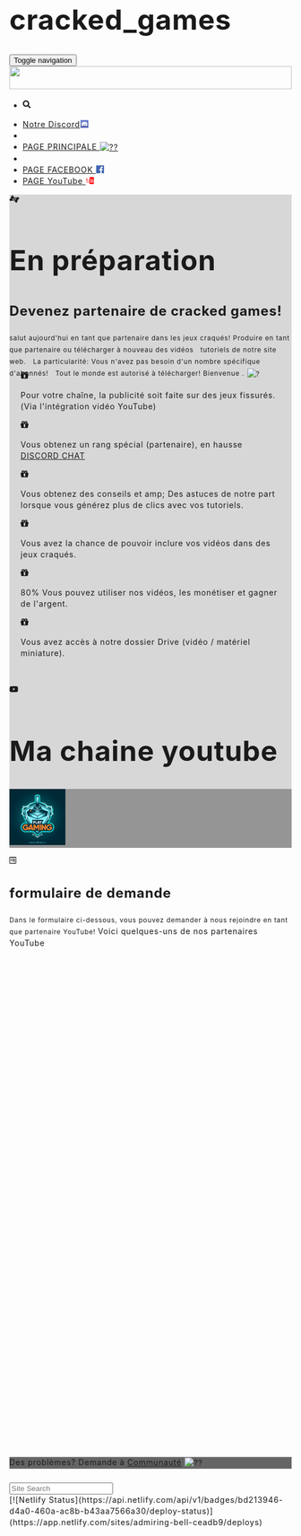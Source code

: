 # cracked_games
<html>

<body>
<style type="text/css">svg:not(:root).svg-inline--fa {
  overflow: visible; }

.svg-inline--fa {
  display: inline-block;
  font-size: inherit;
  height: 1em;
  overflow: visible;
  vertical-align: -.125em; }
  .svg-inline--fa.fa-lg {
    vertical-align: -.225em; }
  .svg-inline--fa.fa-w-1 {
    width: 0.0625em; }
  .svg-inline--fa.fa-w-2 {
    width: 0.125em; }
  .svg-inline--fa.fa-w-3 {
    width: 0.1875em; }
  .svg-inline--fa.fa-w-4 {
    width: 0.25em; }
  .svg-inline--fa.fa-w-5 {
    width: 0.3125em; }
  .svg-inline--fa.fa-w-6 {
    width: 0.375em; }
  .svg-inline--fa.fa-w-7 {
    width: 0.4375em; }
  .svg-inline--fa.fa-w-8 {
    width: 0.5em; }
  .svg-inline--fa.fa-w-9 {
    width: 0.5625em; }
  .svg-inline--fa.fa-w-10 {
    width: 0.625em; }
  .svg-inline--fa.fa-w-11 {
    width: 0.6875em; }
  .svg-inline--fa.fa-w-12 {
    width: 0.75em; }
  .svg-inline--fa.fa-w-13 {
    width: 0.8125em; }
  .svg-inline--fa.fa-w-14 {
    width: 0.875em; }
  .svg-inline--fa.fa-w-15 {
    width: 0.9375em; }
  .svg-inline--fa.fa-w-16 {
    width: 1em; }
  .svg-inline--fa.fa-w-17 {
    width: 1.0625em; }
  .svg-inline--fa.fa-w-18 {
    width: 1.125em; }
  .svg-inline--fa.fa-w-19 {
    width: 1.1875em; }
  .svg-inline--fa.fa-w-20 {
    width: 1.25em; }
  .svg-inline--fa.fa-pull-left {
    margin-right: .3em;
    width: auto; }
  .svg-inline--fa.fa-pull-right {
    margin-left: .3em;
    width: auto; }
  .svg-inline--fa.fa-border {
    height: 1.5em; }
  .svg-inline--fa.fa-li {
    width: 2em; }
  .svg-inline--fa.fa-fw {
    width: 1.25em; }

.fa-layers svg.svg-inline--fa {
  bottom: 0;
  left: 0;
  margin: auto;
  position: absolute;
  right: 0;
  top: 0; }

.fa-layers {
  display: inline-block;
  height: 1em;
  position: relative;
  text-align: center;
  vertical-align: -.125em;
  width: 1em; }
  .fa-layers svg.svg-inline--fa {
    -webkit-transform-origin: center center;
            transform-origin: center center; }

.fa-layers-text, .fa-layers-counter {
  display: inline-block;
  position: absolute;
  text-align: center; }

.fa-layers-text {
  left: 50%;
  top: 50%;
  -webkit-transform: translate(-50%, -50%);
          transform: translate(-50%, -50%);
  -webkit-transform-origin: center center;
          transform-origin: center center; }

.fa-layers-counter {
  background-color: #ff253a;
  border-radius: 1em;
  color: #fff;
  height: 1.5em;
  line-height: 1;
  max-width: 5em;
  min-width: 1.5em;
  overflow: hidden;
  padding: .25em;
  right: 0;
  text-overflow: ellipsis;
  top: 0;
  -webkit-transform: scale(0.25);
          transform: scale(0.25);
  -webkit-transform-origin: top right;
          transform-origin: top right; }

.fa-layers-bottom-right {
  bottom: 0;
  right: 0;
  top: auto;
  -webkit-transform: scale(0.25);
          transform: scale(0.25);
  -webkit-transform-origin: bottom right;
          transform-origin: bottom right; }

.fa-layers-bottom-left {
  bottom: 0;
  left: 0;
  right: auto;
  top: auto;
  -webkit-transform: scale(0.25);
          transform: scale(0.25);
  -webkit-transform-origin: bottom left;
          transform-origin: bottom left; }

.fa-layers-top-right {
  right: 0;
  top: 0;
  -webkit-transform: scale(0.25);
          transform: scale(0.25);
  -webkit-transform-origin: top right;
          transform-origin: top right; }

.fa-layers-top-left {
  left: 0;
  right: auto;
  top: 0;
  -webkit-transform: scale(0.25);
          transform: scale(0.25);
  -webkit-transform-origin: top left;
          transform-origin: top left; }

.fa-lg {
  font-size: 1.33333em;
  line-height: 0.75em;
  vertical-align: -.0667em; }

.fa-xs {
  font-size: .75em; }

.fa-sm {
  font-size: .875em; }

.fa-1x {
  font-size: 1em; }

.fa-2x {
  font-size: 2em; }

.fa-3x {
  font-size: 3em; }

.fa-4x {
  font-size: 4em; }

.fa-5x {
  font-size: 5em; }

.fa-6x {
  font-size: 6em; }

.fa-7x {
  font-size: 7em; }

.fa-8x {
  font-size: 8em; }

.fa-9x {
  font-size: 9em; }

.fa-10x {
  font-size: 10em; }

.fa-fw {
  text-align: center;
  width: 1.25em; }

.fa-ul {
  list-style-type: none;
  margin-left: 2.5em;
  padding-left: 0; }
  .fa-ul > li {
    position: relative; }

.fa-li {
  left: -2em;
  position: absolute;
  text-align: center;
  width: 2em;
  line-height: inherit; }

.fa-border {
  border: solid 0.08em #eee;
  border-radius: .1em;
  padding: .2em .25em .15em; }

.fa-pull-left {
  float: left; }

.fa-pull-right {
  float: right; }

.fa.fa-pull-left,
.fas.fa-pull-left,
.far.fa-pull-left,
.fal.fa-pull-left,
.fab.fa-pull-left {
  margin-right: .3em; }

.fa.fa-pull-right,
.fas.fa-pull-right,
.far.fa-pull-right,
.fal.fa-pull-right,
.fab.fa-pull-right {
  margin-left: .3em; }

.fa-spin {
  -webkit-animation: fa-spin 2s infinite linear;
          animation: fa-spin 2s infinite linear; }

.fa-pulse {
  -webkit-animation: fa-spin 1s infinite steps(8);
          animation: fa-spin 1s infinite steps(8); }

@-webkit-keyframes fa-spin {
  0% {
    -webkit-transform: rotate(0deg);
            transform: rotate(0deg); }
  100% {
    -webkit-transform: rotate(360deg);
            transform: rotate(360deg); } }

@keyframes fa-spin {
  0% {
    -webkit-transform: rotate(0deg);
            transform: rotate(0deg); }
  100% {
    -webkit-transform: rotate(360deg);
            transform: rotate(360deg); } }

.fa-rotate-90 {
  -ms-filter: "progid:DXImageTransform.Microsoft.BasicImage(rotation=1)";
  -webkit-transform: rotate(90deg);
          transform: rotate(90deg); }

.fa-rotate-180 {
  -ms-filter: "progid:DXImageTransform.Microsoft.BasicImage(rotation=2)";
  -webkit-transform: rotate(180deg);
          transform: rotate(180deg); }

.fa-rotate-270 {
  -ms-filter: "progid:DXImageTransform.Microsoft.BasicImage(rotation=3)";
  -webkit-transform: rotate(270deg);
          transform: rotate(270deg); }

.fa-flip-horizontal {
  -ms-filter: "progid:DXImageTransform.Microsoft.BasicImage(rotation=0, mirror=1)";
  -webkit-transform: scale(-1, 1);
          transform: scale(-1, 1); }

.fa-flip-vertical {
  -ms-filter: "progid:DXImageTransform.Microsoft.BasicImage(rotation=2, mirror=1)";
  -webkit-transform: scale(1, -1);
          transform: scale(1, -1); }

.fa-flip-horizontal.fa-flip-vertical {
  -ms-filter: "progid:DXImageTransform.Microsoft.BasicImage(rotation=2, mirror=1)";
  -webkit-transform: scale(-1, -1);
          transform: scale(-1, -1); }

:root .fa-rotate-90,
:root .fa-rotate-180,
:root .fa-rotate-270,
:root .fa-flip-horizontal,
:root .fa-flip-vertical {
  -webkit-filter: none;
          filter: none; }

.fa-stack {
  display: inline-block;
  height: 2em;
  position: relative;
  width: 2em; }

.fa-stack-1x,
.fa-stack-2x {
  bottom: 0;
  left: 0;
  margin: auto;
  position: absolute;
  right: 0;
  top: 0; }

.svg-inline--fa.fa-stack-1x {
  height: 1em;
  width: 1em; }

.svg-inline--fa.fa-stack-2x {
  height: 2em;
  width: 2em; }

.fa-inverse {
  color: #fff; }

.sr-only {
  border: 0;
  clip: rect(0, 0, 0, 0);
  height: 1px;
  margin: -1px;
  overflow: hidden;
  padding: 0;
  position: absolute;
  width: 1px; }

.sr-only-focusable:active, .sr-only-focusable:focus {
  clip: auto;
  height: auto;
  margin: 0;
  overflow: visible;
  position: static;
  width: auto; }
</style><link rel="profile" href="ok.png">
<link rel="pingback" href="ok.png">
<link rel="shortcut icon" href="ok.png">
<title>cracked games</title>

<meta name="description" content="Hier findest du unsere aktuellen YouTube-Partner und deren YouTube-Kanäle.">
<link rel="canonical" href="ok.png">
<meta property="og:locale" content="de_DE">
<meta property="og:type" content="article">
<meta property="og:title" content="YouTube-Partner | Aktuelle Partner von CRACKED-GAMES.CC">
<meta property="og:description" content="Hier findest du unsere aktuellen YouTube-Partner und deren YouTube-Kanäle.">
<meta property="og:url" content="ok.png">
<meta property="og:site_name" content="ok.png">
<meta property="article:publisher" content="https://www.facebook.com/hachkpubg/?epa=SEARCH_BOX">
<meta name="twitter:card" content="summary">
<meta name="twitter:description" content="Hier findest du unsere aktuellen YouTube-Partner und deren YouTube-Kanäle.">
<meta name="twitter:title" content="YouTube-Partner | Aktuelle Partner von CRACKED-GAMES.CC">
<meta name="twitter:site" content="@cracked_gaames">
<meta name="twitter:image" content="https://yt3.ggpht.com/a-/AN66SAzbcyicL5rx4cyGJkQX5OKcjD7rWZuAePSvEA=s288-mo-c-c0xffffffff-rj-k-no">
<meta name="twitter:creator" content="@cracked_gaames">
<script src="https://apis.google.com/_/scs/apps-static/_/js/k=oz.gapi.fr.ZN8aqmMZcek.O/m=gapi_iframes_style_bubble/exm=auth,ytsubscribe/rt=j/sv=1/d=1/ed=1/am=wQ/rs=AGLTcCOrTAwak0nFE7waYO0Xvyv9oYltWg/cb=gapi.loaded_2" async=""></script><script type="text/javascript" async="" src="https://www.google-analytics.com/analytics.js"></script><script src="https://apis.google.com/_/scs/apps-static/_/js/k=oz.gapi.fr.ZN8aqmMZcek.O/m=auth/exm=ytsubscribe/rt=j/sv=1/d=1/ed=1/am=wQ/rs=AGLTcCOrTAwak0nFE7waYO0Xvyv9oYltWg/cb=gapi.loaded_1" async=""></script><script src="https://apis.google.com/_/scs/apps-static/_/js/k=oz.gapi.fr.ZN8aqmMZcek.O/m=ytsubscribe/rt=j/sv=1/d=1/ed=1/am=wQ/rs=AGLTcCOrTAwak0nFE7waYO0Xvyv9oYltWg/cb=gapi.loaded_0" async=""></script><script type="application/ld+json">{"@context":"https://schema.org","@type":"Organization","url":"https://cracked-games.org/","sameAs":["https://www.facebook.com/crackedgamesofficial","https://www.youtube.com/c/crackedgamesYT","https://twitter.com/cracked_gaames"],"@id":"https://cracked-games.org/#organization","name":"cracked-games","logo":"https://cracked-games.org/wp-content/uploads/2016/05/cracked-games.orgnew7-1.png"}</script>

<link rel="amphtml" href="https://cracked-games.org/partner/amp/"><link rel="dns-prefetch" href="//s.w.org">
<link rel="alternate" type="application/rss+xml" title="ok.png » Feed" href="https://cracked-games.org/feed/">
<link rel="alternate" type="application/rss+xml" title="ok.png » Kommentar-Feed" href="ok.png">
<script type="text/javascript">
			window._wpemojiSettings = {"baseUrl":"https:\/\/s.w.org\/images\/core\/emoji\/11.2.0\/72x72\/","ext":".png","svgUrl":"https:\/\/s.w.org\/images\/core\/emoji\/11.2.0\/svg\/","svgExt":".svg","source":{"concatemoji":"https:\/\/cracked-games.org\/wp-includes\/js\/wp-emoji-release.min.js?ver=5.1"}};
			!function(a,b,c){function d(a,b){var c=String.fromCharCode;l.clearRect(0,0,k.width,k.height),l.fillText(c.apply(this,a),0,0);var d=k.toDataURL();l.clearRect(0,0,k.width,k.height),l.fillText(c.apply(this,b),0,0);var e=k.toDataURL();return d===e}function e(a){var b;if(!l||!l.fillText)return!1;switch(l.textBaseline="top",l.font="600 32px Arial",a){case"flag":return!(b=d([55356,56826,55356,56819],[55356,56826,8203,55356,56819]))&&(b=d([55356,57332,56128,56423,56128,56418,56128,56421,56128,56430,56128,56423,56128,56447],[55356,57332,8203,56128,56423,8203,56128,56418,8203,56128,56421,8203,56128,56430,8203,56128,56423,8203,56128,56447]),!b);case"emoji":return b=d([55358,56760,9792,65039],[55358,56760,8203,9792,65039]),!b}return!1}function f(a){var c=b.createElement("script");c.src=a,c.defer=c.type="text/javascript",b.getElementsByTagName("head")[0].appendChild(c)}var g,h,i,j,k=b.createElement("canvas"),l=k.getContext&&k.getContext("2d");for(j=Array("flag","emoji"),c.supports={everything:!0,everythingExceptFlag:!0},i=0;i<j.length;i++)c.supports[j[i]]=e(j[i]),c.supports.everything=c.supports.everything&&c.supports[j[i]],"flag"!==j[i]&&(c.supports.everythingExceptFlag=c.supports.everythingExceptFlag&&c.supports[j[i]]);c.supports.everythingExceptFlag=c.supports.everythingExceptFlag&&!c.supports.flag,c.DOMReady=!1,c.readyCallback=function(){c.DOMReady=!0},c.supports.everything||(h=function(){c.readyCallback()},b.addEventListener?(b.addEventListener("DOMContentLoaded",h,!1),a.addEventListener("load",h,!1)):(a.attachEvent("onload",h),b.attachEvent("onreadystatechange",function(){"complete"===b.readyState&&c.readyCallback()})),g=c.source||{},g.concatemoji?f(g.concatemoji):g.wpemoji&&g.twemoji&&(f(g.twemoji),f(g.wpemoji)))}(window,document,window._wpemojiSettings);
		</script><script src="https://cracked-games.org/wp-includes/js/wp-emoji-release.min.js?ver=5.1" type="text/javascript" defer=""></script>
<style type="text/css">
img.wp-smiley,
img.emoji {
	display: inline !important;
	border: none !important;
	box-shadow: none !important;
	height: 1em !important;
	width: 1em !important;
	margin: 0 .07em !important;
	vertical-align: -0.1em !important;
	background: none !important;
	padding: 0 !important;
}
</style>
<style>.file-input-wrapper { overflow: hidden; position: relative; margin-left: 0px !important; cursor: pointer; z-index: 1; }.file-input-wrapper input[type=file], .file-input-wrapper input[type=file]:focus, .file-input-wrapper input[type=file]:hover { position: absolute; top: 0; left: 0; cursor: pointer; opacity: 0; filter: alpha(opacity=0); z-index: 99; outline: 0; }.file-input-name { margin-left: 8px; }.file-input-wrapper:before {margin-left: 5px; margin-right: 5px;}.youplay-checkbox.wpcf7-youplay-checkbox input[type=checkbox]+label:after {left: 0;}.youplay-radio.wpcf7-youplay-radio input[type=radio]+label:after {left: 0;}.youplay-checkbox.wpcf7-youplay-checkbox input[type=checkbox]+label:before {left: 4px;}.youplay-radio.wpcf7-youplay-radio input[type=radio]+label:before {left: 7px;}.wpcf7-form {padding-left: 0.5em;}.wpcf7-list-item.first {margin-left: 0;}.wpcf7-submit {margin-left: 5px !important;}.youplay-input.has-error:after, .youplay-textarea.has-error:after {background: rgba(255, 42, 42, 0.25);}.wpcf7-response-output.alert {border: none; padding: 15px;}</style><link rel="stylesheet" id="wp-block-library-css" href="https://cracked-games.org/wp-includes/css/dist/block-library/style.min.css?ver=5.1" type="text/css" media="all">
<link rel="stylesheet" id="widgetopts-styles-css" href="ok.png" type="text/css" media="all">
<link rel="stylesheet" id="youplay-css" href="https://cracked-games.org/wp-content/themes/youplay/style.css?ver=3.6.3" type="text/css" media="all">
<link rel="stylesheet" id="bootstrap-css" href="https://cracked-games.org/wp-content/themes/youplay/assets/vendor/bootstrap/dist/css/bootstrap.min.css?ver=3.3.7" type="text/css" media="all">
<link rel="stylesheet" id="magnific-popup-css" href="https://cracked-games.org/wp-content/themes/youplay/assets/vendor/magnific-popup/dist/magnific-popup.css?ver=1.1.0" type="text/css" media="all">
<link rel="stylesheet" id="flickity-css" href="https://cracked-games.org/wp-content/themes/youplay/assets/vendor/flickity/dist/flickity.min.css?ver=2.1.1" type="text/css" media="all">
<link rel="stylesheet" id="youplay-custom-css" href="https://cracked-games.org/wp-content/uploads/nk-custom-styles/youplay-custom.min.css?ver=1534105716" type="text/css" media="all">

<style id="youplay-custom-inline-css" type="text/css">

/* Custom Typography */
body {
    font-size: 14px;
letter-spacing: 0.06em;
line-height: 20px;
text-transform: ;
}
h1, .h1 {
    font-size: 50px;
letter-spacing: ;
line-height: 55px;
text-transform: ;
}
h2, .h2 {
    font-size: 30px;
letter-spacing: ;
line-height: 33px;
text-transform: ;
}
h3, .h3 {
    font-size: 24px;
letter-spacing: ;
line-height: 26px;
text-transform: ;
}
h4, .h4 {
    font-size: 18px;
letter-spacing: ;
line-height: 20px;
text-transform: ;
}
h5, .h5 {
    font-size: 14px;
letter-spacing: ;
line-height: 15px;
text-transform: ;
}
h6, .h6 {
    font-size: 12px;
letter-spacing: ;
line-height: 13px;
text-transform: ;
}
.youplay-banner .info h1,
.youplay-banner .info h2,
.youplay-banner .info .h1,
.youplay-banner .info .h2 {
    font-size: 50px;
letter-spacing: ;
line-height: 55px;
text-transform: uppercase;
}


/* Navigation Logo Width */
.navbar-youplay .navbar-brand {
    width: 180px;
}
.navbar-youplay.navbar-small .navbar-brand {
    width: 150px;
}
.navbar-youplay .navbar-brand img {
    width: 100%;
}


/* Boxed Content */
.content-wrap {
            max-width: 1590px;
    }


/* Custom Background */
body {
    background-image: url("ok.jpg");background-size: cover;background-attachment: fixed;}
/* Content background image with opacity */
.content-wrap {
    background: rgba(0,0,0,0.15);}

/* User CSS */
.youplay-banner {
    background: rgba(0, 0, 0, .6) !important;
}

.youplay-content {
    margin-bottom: 0px !important;
}

footer .copyright {
    background: rgba(0, 0, 0, .6) !important;
}

.preloader:before, .preloader:after {
    border-top-color: #64ABFE !important;
    
}
.preloader-wrapp > img {
    width: 48px !important;
    margin-left: -24px !important;
}
.angled-img .img > img { opacity: 1 !important; }

.meta {
    opacity: 0;
}
</style>
<link rel="stylesheet" id="js_composer_front-css" href="https://cracked-games.org/wp-content/plugins/js_composer/assets/css/js_composer.min.css?ver=5.6" type="text/css" media="all">
<link rel="stylesheet" id="youplay-child-css" href="https://cracked-games.org/wp-content/themes/youplay-child/style.css?ver=5.1" type="text/css" media="all">
<script type="text/javascript" src="https://cracked-games.org/wp-includes/js/jquery/jquery.js?ver=1.12.4"></script>
<script type="text/javascript" src="https://cracked-games.org/wp-includes/js/jquery/jquery-migrate.min.js?ver=1.4.1"></script>
<script type="text/javascript" src="https://cracked-games.org/wp-content/themes/youplay-child/script.js?ver=5.1"></script>
<link rel="https://api.w.org/" href="https://cracked-games.org/wp-json/">
<link rel="EditURI" type="application/rsd+xml" title="RSD" href="https://cracked-games.org/xmlrpc.php?rsd">
<link rel="wlwmanifest" type="application/wlwmanifest+xml" href="https://cracked-games.org/wp-includes/wlwmanifest.xml">
<meta name="generator" content="WordPress 5.1">
<link rel="shortlink" href="https://cracked-games.org/?p=5603">
<link rel="alternate" type="application/json+oembed" href="https://cracked-games.org/wp-json/oembed/1.0/embed?url=https%3A%2F%2Fcracked-games.org%2Fpartner%2F">
<link rel="alternate" type="text/xml+oembed" href="https://cracked-games.org/wp-json/oembed/1.0/embed?url=https%3A%2F%2Fcracked-games.org%2Fpartner%2F&amp;format=xml">
<meta name="trustpilot-one-time-domain-verification-id" content="aLxccTkJvBICuIShKEt04Kir0yIsfjMUNTfltCQ5">

<style type="text/css">
.content-wrap > h1 {
	display: none
}
.youplay-post {
	margin-bottom: 0 !important
}
.description > .vc_row:nth-child(3) {
}
.youplay-features {
	margin-bottom: -1rem;
}</style>


<style type="text/css">
.content-wrap > h1 {
	display: none
}
.youplay-post {
	margin-bottom: 0 !important
}
.description > .vc_row:nth-child(3) {
}
.youplay-features {
	margin-bottom: -1rem;
}</style>



<script async="" src="https://www.googletagmanager.com/gtag/js?id=UA-64479604-4"></script>
<script>
  window.dataLayer = window.dataLayer || [];
  function gtag(){dataLayer.push(arguments);}
  gtag('js', new Date());

  gtag('config', 'UA-64479604-4');
</script>


<script type="text/javascript">
var mighty_url = 'https://cshort.org/'
var mighty_api_token = '4f3c1197f8eeb8f29db3b05a6d44cc8509b78202';
var mighty_type = 2;
var mighty_domains = ['mega.nz','openload.co','drive.google.com','megaup.net','crackwatch.com','letsupload.co','uploadhaven.com','pastebin.com','ul.to','keypaste.org']
</script>
<script src="https://cshort.org/js/full-page-script.js"></script>



<script type="application/ld+json">[{"@context":"http:\/\/schema.org\/","@type":"WPHeader","url":"https:\/\/cracked-games.org","headline":"Partner","description":"Free Download PC Games &amp; Software!"},{"@context":"http:\/\/schema.org\/","@type":"WPFooter","url":"https:\/\/cracked-games.org","headline":"Partner","description":"Free Download PC Games &amp; Software!","copyrightYear":"2017"}]</script>
<link href="ok.png" rel="icon" type="image/x-icon"><meta name="generator" content="Powered by WPBakery Page Builder - drag and drop page builder for WordPress.">
<!--[if lte IE 9]><link rel="stylesheet" type="text/css" href="https://cracked-games.org/wp-content/plugins/js_composer/assets/css/vc_lte_ie9.min.css" media="screen"><![endif]--> <meta name="onesignal" content="wordpress-plugin">
<link rel="manifest" href="https://cracked-games.org/wp-content/plugins/onesignal-free-web-push-notifications/sdk_files/manifest.json.php?gcm_sender_id=">


<link rel="icon" href="ok.png" sizes="32x32">
<link rel="icon" href="ok.png" sizes="192x192">
<link rel="apple-touch-icon-precomposed" href="ok.png">
<meta name="msapplication-TileImage" content="ok.png">
<style type="text/css" data-type="vc_shortcodes-custom-css">.vc_custom_1485788671358{margin-right: 10px !important;margin-left: 10px !important;border-right-width: 10px !important;border-left-width: 10px !important;padding-right: 10px !important;padding-left: 10px !important;}.vc_custom_1485788671358{margin-right: 10px !important;margin-left: 10px !important;border-right-width: 10px !important;border-left-width: 10px !important;padding-right: 10px !important;padding-left: 10px !important;}</style><noscript><style type="text/css"> .wpb_animate_when_almost_visible { opacity: 1; }</style></noscript><style type="text/css" id="jarallax-clip-0">#jarallax-container-0 {
           clip: rect(0 861.8125px 100px 0);
           clip: rect(0, 861.8125px, 100px, 0);
        }</style><link id="avast_os_ext_custom_font" href="ok.png" rel="stylesheet" type="text/css"><style>.gc-bubbleDefault{background-color:transparent !important;text-align:left;padding:0 !important;margin:0 !important;border:0 !important;table-layout:auto !important}.gc-reset{background-color:transparent !important;border:0 !important;padding:0 !important;margin:0 !important;text-align:left}.pls-bubbleTop{border-bottom:1px solid #ccc !important}.pls-topTail,.pls-vertShimLeft,.pls-contentLeft{background-image:url(//ssl.gstatic.com/s2/oz/images/stars/po/bubblev1/border_3.gif) !important}.pls-topTail{background-repeat:repeat-x !important;background-position:bottom !important}.pls-vertShim{background-color:#fff !important;text-align:right}.tbl-grey .pls-vertShim{background-color:#f5f5f5 !important}.pls-vertShimLeft{background-repeat:repeat-y !important;background-position:right !important;height:4px}.pls-vertShimRight{height:4px}.pls-confirm-container .pls-vertShim{background-color:#fff3c2 !important}.pls-contentWrap{background-color:#fff !important;position:relative !important;vertical-align:top}.pls-contentLeft{background-repeat:repeat-y;background-position:right;vertical-align:top}.pls-dropRight{background-image:url(//ssl.gstatic.com/s2/oz/images/stars/po/bubblev1/bubbleDropR_3.png) !important;background-repeat:repeat-y !important;vertical-align:top}.pls-vert,.pls-tailleft,.pls-dropTR .pls-dropBR,.pls-dropBL,.pls-vert img{vertical-align:top}.pls-dropBottom{background-image:url(//ssl.gstatic.com/s2/oz/images/stars/po/bubblev1/bubbleDropB_3.png) !important;background-repeat:repeat-x !important;width:100%;vertical-align:top}.pls-topLeft{background:inherit !important;text-align:right;vertical-align:bottom}.pls-topRight{background:inherit !important;text-align:left;vertical-align:bottom}.pls-bottomLeft{background:inherit !important;text-align:right}.pls-bottomRight{background:inherit !important;text-align:left;vertical-align:top}.pls-tailtop,.pls-tailright,.pls-tailbottom,.pls-tailleft{display:none;position:relative}.pls-tailbottom,.pls-tailtop,.pls-tailright,.pls-tailleft,.pls-dropTR,.pls-dropBR,.pls-dropBL{background-image:url(//ssl.gstatic.com/s2/oz/images/stars/po/bubblev1/bubbleSprite_3.png) !important;background-repeat:no-repeat}.tbl-grey .pls-tailbottom,.tbl-grey .pls-tailtop,.tbl-grey .pls-tailright,.tbl-grey .pls-tailleft,.tbl-grey .pls-dropTR,.tbl-grey .pls-dropBR,.tbl-grey .pls-dropBL{background-image:url(//ssl.gstatic.com/s2/oz/images/stars/po/bubblev1/bubbleSprite-grey.png) !important}.pls-tailbottom{background-position:-23px 0}.pls-confirm-container .pls-tailbottom{background-position:-23px -10px}.pls-tailtop{background-position:-19px -20px}.pls-tailright{background-position:0 0}.pls-tailleft{background-position:-10px 0}.pls-tailtop{vertical-align:top}.gc-bubbleDefault td{line-height:0;font-size:0}.pls-topLeft img,.pls-topRight img,.pls-tailbottom{vertical-align:bottom}.pls-bottomLeft img,.bubbleDropTR,.pls-dropBottomL img,.pls-dropBottom img,.pls-dropBottomR img,.pls-bottomLeft{vertical-align:top}.pls-dropTR{background-position:0 -22px}.pls-dropBR{background-position:0 -27px}.pls-dropBL{background-position:0 -16px}.pls-spacertop,.pls-spacerright,.pls-spacerbottom,.pls-spacerleft{position:static !important}.pls-spinner{bottom:0;position:absolute;left:0;margin:auto;right:0;top:0} </style><link rel="stylesheet" href="https://onesignal.com/sdks/OneSignalSDKStyles.css?v=667d417dfeaee00d71566761c096042f"></head>
<div id="OP_DivRibbonLyr" style="position:absolute;display:none;width:100%;height:82px;z-index: 2147483647;"><iframe id="OP_DivRibbonFrame" height="82" seamless="" style="border:0; margin:0; padding:0;" src="chrome-extension://fidikogfgleiaefnjbmnjaplmgknppkg/omnipassui/opbhoprmpt.htm" width="1366"> </iframe></div><div id="OP_DivEmptyRibbonLyr" style="display:none;width:100%;height:82px;z-index: 2147483647;"></div><div id="OP_DivGPALyr" style="overflow: hidden;position:fixed;top:20%;left:40%;display:none;width:216px;height:356px;z-index: 1000000000000002;"><iframe id="OP_DivGPAFrame" width="216px" height="356px" seamless="" style="border:0; margin:0; padding:0;" src="chrome-extension://fidikogfgleiaefnjbmnjaplmgknppkg/omnipassui/gpa.htm"> </iframe></div><body data-rsssl="1" class="page-template-default page page-id-5603 group-blog wpb-js-composer js-comp-ver-5.6 vc_responsive">

<nav class="navbar-youplay navbar navbar-default navbar-fixed-top">
<div class="container">
<div class="navbar-header">
<button type="button" class="navbar-toggle collapsed" data-toggle="off-canvas" data-target="#navbar" aria-expanded="false" aria-controls="navbar">
<span class="sr-only">Toggle navigation</span>
<span class="icon-bar"></span>
<span class="icon-bar"></span>
<span class="icon-bar"></span>
</button>

<a class="navbar-brand" href="https://cracked-games.org">
<img width="399" height="41" src="ok.png" class="attachment-500x375 size-500x375" alt="" srcset="ok.png " sizes="(max-width: 399px) 100vw, 399px"> </a>
</div>
<div id="navbar" class="navbar-collapse collapse">
<ul class="nav navbar-nav navbar-right">
<li class="search-toggle"><a href="javascript:void(0)" role="button" aria-expanded="false"><svg class="svg-inline--fa fa-search fa-w-16" aria-hidden="true" data-prefix="fa" data-icon="search" role="img" xmlns="http://www.w3.org/2000/svg" viewBox="0 0 512 512" data-fa-i2svg=""><path fill="currentColor" d="M505 442.7L405.3 343c-4.5-4.5-10.6-7-17-7H372c27.6-35.3 44-79.7 44-128C416 93.1 322.9 0 208 0S0 93.1 0 208s93.1 208 208 208c48.3 0 92.7-16.4 128-44v16.3c0 6.4 2.5 12.5 7 17l99.7 99.7c9.4 9.4 24.6 9.4 33.9 0l28.3-28.3c9.4-9.4 9.4-24.6.1-34zM208 336c-70.7 0-128-57.2-128-128 0-70.7 57.2-128 128-128 70.7 0 128 57.2 128 128 0 70.7-57.2 128-128 128z"></path></svg><!-- <span class="fa fa-search"></span> --></a></li>
</ul>
<ul id="menu-menue" class="nav navbar-nav navbar-right"><li id="menu-item-5473" class="menu-item menu-item-type-custom menu-item-object-custom"><a target="_blank" href="https://discord.gg/VU2Xm4" role="button" aria-expanded="false">Notre Discord<img draggable="false" class="emoji" alt="??" src="discord.jpg"></a></li><li id="menu-item-17579" class="menu-item menu-item-type-post_type menu-item-object-page"></a></li>
<li id="menu-item-24866" class="menu-item menu-item-type-post_type menu-item-object-page current-menu-item page_item page-item-5603 current_page_item active "><a href="file:///C:/Users/pc/Desktop/Nouveau%20dossier%20(2)/Nouveau%20document%20texte%20(6).html" role="button" aria-expanded="false">PAGE PRINCIPALE <img draggable="false" class="emoji" alt="??" src="https://s.w.org/images/core/emoji/11.2.0/svg/1f530.svg"></a></li><li id="menu-item-3077" class="menu-item menu-item-type-custom menu-item-object-custom menu-item-home menu-item-has-children dropdown dropdown-hover">
<li id="menu-item-24866" class="menu-item menu-item-type-post_type menu-item-object-page current-menu-item page_item page-item-5603 current_page_item active "><a href="https://www.facebook.com/hachkpubg/?epa=SEARCH_BOX" role="button" aria-expanded="false">PAGE FACEBOOK <img draggable="false" class="emoji" alt="??" src="FB.png"></a>
<li id="menu-item-24866" class="menu-item menu-item-type-post_type menu-item-object-page current-menu-item page_item page-item-5603 current_page_item active "><a href="https://www.youtube.com/channel/UC_2_0YEfEoo_AjzHCrzn3NQ?view_as=subscriber" role="button" aria-expanded="false">PAGE YouTube <img draggable="false" class="emoji" alt="??" src="yt.png"></a>
</div>
</nav>

<section class="content-wrap no-banner">
<h1 class=" entry-title" style="display:none;">page principale</h1>
<div class="container-fluid  youplay-content">
<div class="row">
<main class="col-xs-12 p-0">
<article id="post-5603" class="post-5603 page type-page status-publish hentry">
<div class="entry-content">
<div class="vc_row wpb_row vc_row-fluid"><div class="wpb_column vc_column_container vc_col-sm-12"><div class="vc_column-inner"><div class="wpb_wrapper"><div class="youplay-features  "><div class="feature angled-bg">
<svg class="svg-inline--fa fa-american-sign-language-interpreting fa-w-20" aria-hidden="true" data-prefix="fa" data-icon="american-sign-language-interpreting" role="img" xmlns="http://www.w3.org/2000/svg" viewBox="0 0 640 512" data-fa-i2svg=""><path fill="currentColor" d="M290.547 189.039c-20.295-10.149-44.147-11.199-64.739-3.89 42.606 0 71.208 20.475 85.578 50.576 8.576 17.899-5.148 38.071-23.617 38.071 18.429 0 32.211 20.136 23.617 38.071-14.725 30.846-46.123 50.854-80.298 50.854-.557 0-94.471-8.615-94.471-8.615l-66.406 33.347c-9.384 4.693-19.815.379-23.895-7.781L1.86 290.747c-4.167-8.615-1.111-18.897 6.946-23.621l58.072-33.069L108 159.861c6.39-57.245 34.731-109.767 79.743-146.726 11.391-9.448 28.341-7.781 37.51 3.613 9.446 11.394 7.78 28.067-3.612 37.516-12.503 10.559-23.618 22.509-32.509 35.57 21.672-14.729 46.679-24.732 74.186-28.067 14.725-1.945 28.063 8.336 29.73 23.065 1.945 14.728-8.336 28.067-23.062 29.734-16.116 1.945-31.12 7.503-44.178 15.284 26.114-5.713 58.712-3.138 88.079 11.115 13.336 6.669 18.893 22.509 12.224 35.848-6.389 13.06-22.504 18.617-35.564 12.226zm-27.229 69.472c-6.112-12.505-18.338-20.286-32.231-20.286a35.46 35.46 0 0 0-35.565 35.57c0 21.428 17.808 35.57 35.565 35.57 13.893 0 26.119-7.781 32.231-20.286 4.446-9.449 13.614-15.006 23.339-15.284-9.725-.277-18.893-5.835-23.339-15.284zm374.821-37.237c4.168 8.615 1.111 18.897-6.946 23.621l-58.071 33.069L532 352.16c-6.39 57.245-34.731 109.767-79.743 146.726-10.932 9.112-27.799 8.144-37.51-3.613-9.446-11.394-7.78-28.067 3.613-37.516 12.503-10.559 23.617-22.509 32.508-35.57-21.672 14.729-46.679 24.732-74.186 28.067-10.021 2.506-27.552-5.643-29.73-23.065-1.945-14.728 8.336-28.067 23.062-29.734 16.116-1.946 31.12-7.503 44.178-15.284-26.114 5.713-58.712 3.138-88.079-11.115-13.336-6.669-18.893-22.509-12.224-35.848 6.389-13.061 22.505-18.619 35.565-12.227 20.295 10.149 44.147 11.199 64.739 3.89-42.606 0-71.208-20.475-85.578-50.576-8.576-17.899 5.148-38.071 23.617-38.071-18.429 0-32.211-20.136-23.617-38.071 14.033-29.396 44.039-50.887 81.966-50.854l92.803 8.615 66.406-33.347c9.408-4.704 19.828-.354 23.894 7.781l44.455 88.926zm-229.227-18.618c-13.893 0-26.119 7.781-32.231 20.286-4.446 9.449-13.614 15.006-23.339 15.284 9.725.278 18.893 5.836 23.339 15.284 6.112 12.505 18.338 20.286 32.231 20.286a35.46 35.46 0 0 0 35.565-35.57c0-21.429-17.808-35.57-35.565-35.57z"></path></svg><!-- <i class="fa fa-american-sign-language-interpreting"></i> -->
<h1>En préparation</h1>
<h3>Devenez partenaire de cracked games!</h3>
<small>salut aujourd'hui en tant que partenaire dans les jeux craqués!
Produire en tant que partenaire ou télécharger à nouveau des vidéos
  tutoriels de notre site web.
  La particularité: Vous n'avez pas besoin d'un nombre spécifique d'abonnés!
  Tout le monde est autorisé à télécharger!
Bienvenue . <img draggable="false" class="emoji" alt="?" src="https://s.w.org/images/core/emoji/11.2.0/svg/2604.svg"> </small>
</div></div><div class="vc_row wpb_row vc_inner vc_row-fluid vc_custom_1485788671358 vc_row-has-fill"><div class="wpb_column vc_column_container vc_col-sm-4"><div class="vc_column-inner"><div class="wpb_wrapper"><div class="vc_message_box vc_message_box-outline vc_message_box-rounded vc_color-white wpb_animate_when_almost_visible wpb_fadeInUp fadeInUp wpb_start_animation animated">
<div class="vc_message_box-icon"><svg class="svg-inline--fa fa-gift fa-w-16" aria-hidden="true" data-prefix="fa" data-icon="gift" role="img" xmlns="http://www.w3.org/2000/svg" viewBox="0 0 512 512" data-fa-i2svg=""><path fill="currentColor" d="M488 192h-64.512C438.72 175.003 448 152.566 448 128c0-52.935-43.065-96-96-96-41.997 0-68.742 20.693-95.992 54.15C226.671 50.192 199.613 32 160 32c-52.935 0-96 43.065-96 96 0 24.566 9.28 47.003 24.512 64H24c-13.255 0-24 10.745-24 24v80c0 13.255 10.745 24 24 24h8v112c0 26.51 21.49 48 48 48h352c26.51 0 48-21.49 48-48V320h8c13.255 0 24-10.745 24-24v-80c0-13.255-10.745-24-24-24zm-208-32c24-56 55.324-64 72-64 17.645 0 32 14.355 32 32s-14.355 32-32 32h-72zM160 96c16.676 0 48 8 72 64h-72c-17.645 0-32-14.355-32-32s14.355-32 32-32zm48 128h96v184c0 13.255-10.745 24-24 24h-48c-13.255 0-24-10.745-24-24V224z"></path></svg><!-- <i class="fa fa-gift"></i> -->
</div><p>Pour votre chaîne, la publicité soit faite sur des jeux fissurés. (Via l'intégration vidéo YouTube)</p>
</div>
</div></div></div><div class="wpb_column vc_column_container vc_col-sm-4"><div class="vc_column-inner"><div class="wpb_wrapper"><div class="vc_message_box vc_message_box-outline vc_message_box-rounded vc_color-white wpb_animate_when_almost_visible wpb_fadeInUp fadeInUp wpb_start_animation animated">
<div class="vc_message_box-icon"><svg class="svg-inline--fa fa-gift fa-w-16" aria-hidden="true" data-prefix="fa" data-icon="gift" role="img" xmlns="http://www.w3.org/2000/svg" viewBox="0 0 512 512" data-fa-i2svg=""><path fill="currentColor" d="M488 192h-64.512C438.72 175.003 448 152.566 448 128c0-52.935-43.065-96-96-96-41.997 0-68.742 20.693-95.992 54.15C226.671 50.192 199.613 32 160 32c-52.935 0-96 43.065-96 96 0 24.566 9.28 47.003 24.512 64H24c-13.255 0-24 10.745-24 24v80c0 13.255 10.745 24 24 24h8v112c0 26.51 21.49 48 48 48h352c26.51 0 48-21.49 48-48V320h8c13.255 0 24-10.745 24-24v-80c0-13.255-10.745-24-24-24zm-208-32c24-56 55.324-64 72-64 17.645 0 32 14.355 32 32s-14.355 32-32 32h-72zM160 96c16.676 0 48 8 72 64h-72c-17.645 0-32-14.355-32-32s14.355-32 32-32zm48 128h96v184c0 13.255-10.745 24-24 24h-48c-13.255 0-24-10.745-24-24V224z"></path></svg><!-- <i class="fa fa-gift"></i> -->
</div><p>Vous obtenez un rang spécial (partenaire), en hausse <a href="https://discord.gg/VU2Xm4" target="_blank" rel="noopener">DISCORD CHAT</a></p>
</div>
</div></div></div><div class="wpb_column vc_column_container vc_col-sm-4"><div class="vc_column-inner"><div class="wpb_wrapper"><div class="vc_message_box vc_message_box-outline vc_message_box-rounded vc_color-white wpb_animate_when_almost_visible wpb_fadeInUp fadeInUp wpb_start_animation animated">
<div class="vc_message_box-icon"><svg class="svg-inline--fa fa-gift fa-w-16" aria-hidden="true" data-prefix="fa" data-icon="gift" role="img" xmlns="http://www.w3.org/2000/svg" viewBox="0 0 512 512" data-fa-i2svg=""><path fill="currentColor" d="M488 192h-64.512C438.72 175.003 448 152.566 448 128c0-52.935-43.065-96-96-96-41.997 0-68.742 20.693-95.992 54.15C226.671 50.192 199.613 32 160 32c-52.935 0-96 43.065-96 96 0 24.566 9.28 47.003 24.512 64H24c-13.255 0-24 10.745-24 24v80c0 13.255 10.745 24 24 24h8v112c0 26.51 21.49 48 48 48h352c26.51 0 48-21.49 48-48V320h8c13.255 0 24-10.745 24-24v-80c0-13.255-10.745-24-24-24zm-208-32c24-56 55.324-64 72-64 17.645 0 32 14.355 32 32s-14.355 32-32 32h-72zM160 96c16.676 0 48 8 72 64h-72c-17.645 0-32-14.355-32-32s14.355-32 32-32zm48 128h96v184c0 13.255-10.745 24-24 24h-48c-13.255 0-24-10.745-24-24V224z"></path></svg><!-- <i class="fa fa-gift"></i> -->
</div><p>Vous obtenez des conseils et amp; Des astuces de notre part lorsque vous générez plus de clics avec vos tutoriels.</p>
</div>
</div></div></div></div><div class="vc_row wpb_row vc_inner vc_row-fluid vc_custom_1485788671358 vc_row-has-fill"><div class="wpb_column vc_column_container vc_col-sm-4"><div class="vc_column-inner"><div class="wpb_wrapper"><div class="vc_message_box vc_message_box-outline vc_message_box-rounded vc_color-white wpb_animate_when_almost_visible wpb_fadeInUp fadeInUp">
<div class="vc_message_box-icon"><svg class="svg-inline--fa fa-gift fa-w-16" aria-hidden="true" data-prefix="fa" data-icon="gift" role="img" xmlns="http://www.w3.org/2000/svg" viewBox="0 0 512 512" data-fa-i2svg=""><path fill="currentColor" d="M488 192h-64.512C438.72 175.003 448 152.566 448 128c0-52.935-43.065-96-96-96-41.997 0-68.742 20.693-95.992 54.15C226.671 50.192 199.613 32 160 32c-52.935 0-96 43.065-96 96 0 24.566 9.28 47.003 24.512 64H24c-13.255 0-24 10.745-24 24v80c0 13.255 10.745 24 24 24h8v112c0 26.51 21.49 48 48 48h352c26.51 0 48-21.49 48-48V320h8c13.255 0 24-10.745 24-24v-80c0-13.255-10.745-24-24-24zm-208-32c24-56 55.324-64 72-64 17.645 0 32 14.355 32 32s-14.355 32-32 32h-72zM160 96c16.676 0 48 8 72 64h-72c-17.645 0-32-14.355-32-32s14.355-32 32-32zm48 128h96v184c0 13.255-10.745 24-24 24h-48c-13.255 0-24-10.745-24-24V224z"></path></svg><!-- <i class="fa fa-gift"></i> -->
</div><p>Vous avez la chance de pouvoir inclure vos vidéos dans des jeux craqués.</p>
</div>
</div></div></div><div class="wpb_column vc_column_container vc_col-sm-4"><div class="vc_column-inner"><div class="wpb_wrapper"><div class="vc_message_box vc_message_box-outline vc_message_box-rounded vc_color-white wpb_animate_when_almost_visible wpb_fadeInUp fadeInUp">
<div class="vc_message_box-icon"><svg class="svg-inline--fa fa-gift fa-w-16" aria-hidden="true" data-prefix="fa" data-icon="gift" role="img" xmlns="http://www.w3.org/2000/svg" viewBox="0 0 512 512" data-fa-i2svg=""><path fill="currentColor" d="M488 192h-64.512C438.72 175.003 448 152.566 448 128c0-52.935-43.065-96-96-96-41.997 0-68.742 20.693-95.992 54.15C226.671 50.192 199.613 32 160 32c-52.935 0-96 43.065-96 96 0 24.566 9.28 47.003 24.512 64H24c-13.255 0-24 10.745-24 24v80c0 13.255 10.745 24 24 24h8v112c0 26.51 21.49 48 48 48h352c26.51 0 48-21.49 48-48V320h8c13.255 0 24-10.745 24-24v-80c0-13.255-10.745-24-24-24zm-208-32c24-56 55.324-64 72-64 17.645 0 32 14.355 32 32s-14.355 32-32 32h-72zM160 96c16.676 0 48 8 72 64h-72c-17.645 0-32-14.355-32-32s14.355-32 32-32zm48 128h96v184c0 13.255-10.745 24-24 24h-48c-13.255 0-24-10.745-24-24V224z"></path></svg><!-- <i class="fa fa-gift"></i> -->
</div><p>
80%
Vous pouvez utiliser nos vidéos, les monétiser et gagner de l'argent.</p>
</div>
</div></div></div><div class="wpb_column vc_column_container vc_col-sm-4"><div class="vc_column-inner"><div class="wpb_wrapper"><div class="vc_message_box vc_message_box-outline vc_message_box-rounded vc_color-white wpb_animate_when_almost_visible wpb_fadeInUp fadeInUp">
<div class="vc_message_box-icon"><svg class="svg-inline--fa fa-gift fa-w-16" aria-hidden="true" data-prefix="fa" data-icon="gift" role="img" xmlns="http://www.w3.org/2000/svg" viewBox="0 0 512 512" data-fa-i2svg=""><path fill="currentColor" d="M488 192h-64.512C438.72 175.003 448 152.566 448 128c0-52.935-43.065-96-96-96-41.997 0-68.742 20.693-95.992 54.15C226.671 50.192 199.613 32 160 32c-52.935 0-96 43.065-96 96 0 24.566 9.28 47.003 24.512 64H24c-13.255 0-24 10.745-24 24v80c0 13.255 10.745 24 24 24h8v112c0 26.51 21.49 48 48 48h352c26.51 0 48-21.49 48-48V320h8c13.255 0 24-10.745 24-24v-80c0-13.255-10.745-24-24-24zm-208-32c24-56 55.324-64 72-64 17.645 0 32 14.355 32 32s-14.355 32-32 32h-72zM160 96c16.676 0 48 8 72 64h-72c-17.645 0-32-14.355-32-32s14.355-32 32-32zm48 128h96v184c0 13.255-10.745 24-24 24h-48c-13.255 0-24-10.745-24-24V224z"></path></svg><!-- <i class="fa fa-gift"></i> -->
</div><p>Vous avez accès à notre dossier Drive (vidéo / matériel miniature).</p>
</div>
</div></div></div></div><div class="vc_empty_space" style="height: 32px"><span class="vc_empty_space_inner"></span></div>
<div class="youplay-features  "><div class="feature angled-bg">
<svg class="svg-inline--fa fa-youtube fa-w-18" aria-hidden="true" data-prefix="fab" data-icon="youtube" role="img" xmlns="http://www.w3.org/2000/svg" viewBox="0 0 576 512" data-fa-i2svg=""><path fill="currentColor" d="M549.655 124.083c-6.281-23.65-24.787-42.276-48.284-48.597C458.781 64 288 64 288 64S117.22 64 74.629 75.486c-23.497 6.322-42.003 24.947-48.284 48.597-11.412 42.867-11.412 132.305-11.412 132.305s0 89.438 11.412 132.305c6.281 23.65 24.787 41.5 48.284 47.821C117.22 448 288 448 288 448s170.78 0 213.371-11.486c23.497-6.321 42.003-24.171 48.284-47.821 11.412-42.867 11.412-132.305 11.412-132.305s0-89.438-11.412-132.305zm-317.51 213.508V175.185l142.739 81.205-142.739 81.201z"></path></svg><!-- <i class="fa fa-youtube-play"></i> -->
<small><h1>Ma chaine youtube</h1></small>
</div></div><div class="vc_row wpb_row vc_inner vc_row-fluid"><div class="wpb_column vc_column_container vc_col-sm-3"><div class="vc_column-inner"><div class="wpb_wrapper"><section class="vc_cta3-container vc_cta3-size-lg">
<div class="vc_general vc_cta3 vc_cta3-style-custom vc_cta3-shape-rounded vc_cta3-align-center vc_cta3-icon-size-md  wpb_animate_when_almost_visible wpb_fadeInLeft fadeInLeft" style="background-color:rgb(0,0,0);background-color:rgba(1,0,0,0.31);">
<div class="vc_cta3_content-container">
<div class="vc_cta3-content">
<header class="vc_cta3-content-header">
</header>
<p><a href="https://www.youtube.com/channel/UC_2_0YEfEoo_AjzHCrzn3NQ?view_as=subscriber" target="_noire" rel=" noreferrer"><img class="aligncenter" src="video-game-logo-template-with-modern-style_23-2147834934.jpg" alt="" width="100" height="100"></a> <script src="unnamed.jpg" gapi_processed="true"></script></p> 
</div>
</div>
</div>

</div>
</section>
</div></div></div></div></div></div></div></div><div class="vc_row wpb_row vc_row-fluid"><div class="wpb_column vc_column_container vc_col-sm-12"><div class="vc_column-inner"><div class="wpb_wrapper"><div class="youplay-features  "><div class="feature angled-bg">
<svg class="svg-inline--fa fa-wpforms fa-w-14" aria-hidden="true" data-prefix="fab" data-icon="wpforms" role="img" xmlns="http://www.w3.org/2000/svg" viewBox="0 0 448 512" data-fa-i2svg=""><path fill="currentColor" d="M448 75.2v361.7c0 24.3-19 43.2-43.2 43.2H43.2C19.3 480 0 461.4 0 436.8V75.2C0 51.1 18.8 32 43.2 32h361.7c24 0 43.1 18.8 43.1 43.2zm-37.3 361.6V75.2c0-3-2.6-5.8-5.8-5.8h-9.3L285.3 144 224 94.1 162.8 144 52.5 69.3h-9.3c-3.2 0-5.8 2.8-5.8 5.8v361.7c0 3 2.6 5.8 5.8 5.8h361.7c3.2.1 5.8-2.7 5.8-5.8zM150.2 186v37H76.7v-37h73.5zm0 74.4v37.3H76.7v-37.3h73.5zm11.1-147.3l54-43.7H96.8l64.5 43.7zm210 72.9v37h-196v-37h196zm0 74.4v37.3h-196v-37.3h196zm-84.6-147.3l64.5-43.7H232.8l53.9 43.7zM371.3 335v37.3h-99.4V335h99.4z"></path></svg><!-- <i class="fa fa-wpforms"></i> -->
<h3>formulaire de demande</h3>
<small>Dans le formulaire ci-dessous, vous pouvez demander à nous rejoindre en tant que partenaire YouTube! </small>Voici quelques-uns de nos partenaires YouTube
</div></div>
<div class="wpb_text_column wpb_content_element  wpb_animate_when_almost_visible wpb_fadeInUp fadeInUp">
<div class="wpb_wrapper">
<p><iframe src="" width="1500" height="900" frameborder="0" marginwidth="0" marginheight="0">Wird geladen&#8230;</iframe></p>
</div>
</div>
</div></div></div></div>
</div>
<footer class="entry-footer">
</footer>
</article>
</main>
</div>
</div>
<div class="clearfix"></div>

<footer id="footer" class="youplay-footer-parallax">
<div class="image" data-speed="0.7" style="z-index: 0;">
 <div id="jarallax-container-0" style="position: absolute; top: 0px; left: 0px; width: 100%; height: 100%; overflow: hidden; pointer-events: none; z-index: -100;"><img width="1677" height="118" src="https://cracked-games.org/wp-content/uploads/2016/05/cracked-games.org-footer-2019-download.jpg" class="jarallax-img" alt="" srcset="https://cracked-games.org/wp-content/uploads/2016/05/cracked-games.org-footer-2019-download.jpg 1677w, https://cracked-games.org/wp-content/uploads/2016/05/cracked-games.org-footer-2019-download-300x21.jpg 300w, https://cracked-games.org/wp-content/uploads/2016/05/cracked-games.org-footer-2019-download-1024x72.jpg 1024w, https://cracked-games.org/wp-content/uploads/2016/05/cracked-games.org-footer-2019-download-500x35.jpg 500w, https://cracked-games.org/wp-content/uploads/2016/05/cracked-games.org-footer-2019-download-1440x101.jpg 1440w" sizes="(max-width: 1677px) 100vw, 1677px" style="object-fit: cover; object-position: 50% 50%; max-width: none; position: fixed; top: 0px; left: 0.09375px; width: 861.813px; height: 252.4px; overflow: hidden; pointer-events: none; margin-top: 177.8px; transform: translate3d(0px, 1563.43px, 0px);"></div></div>
<div class="wrapper" style="transform: translate3d(0px, -50%, 0px);">

<div class="copyright">
<div class="container">
<p>Des problèmes? Demande à <a href="https://discord.gg/VU2Xm4" target="_blank" rel="noopener noreferrer">Communauté</a>&nbsp;<img draggable="false" class="emoji" alt="??" src="https://s.w.org/images/core/emoji/11.2.0/svg/1f4ac.svg"></p> </div>
</div>

 </div>
</footer>

</section>


<div class="search-block">
<a href="#" class="search-toggle glyphicon glyphicon-remove"></a>
<form method="get" action="https://cracked-games.org">
<div class="youplay-input">
<input type="text" name="s" placeholder="Site Search">
</div>
</form>
</div>

<link rel="stylesheet" id="animate-css-css" href="https://cracked-games.org/wp-content/plugins/js_composer/assets/lib/bower/animate-css/animate.min.css?ver=5.6" type="text/css" media="all">
<link rel="stylesheet" id="font-awesome-css" href="https://cracked-games.org/wp-content/plugins/js_composer/assets/lib/bower/font-awesome/css/font-awesome.min.css?ver=5.6" type="text/css" media="all">
<iframe name="oauth2relay831248002" id="oauth2relay831248002" src="https://accounts.google.com/o/oauth2/postmessageRelay?parent=https%3A%2F%2Fcracked-games.org&amp;jsh=m%3B%2F_%2Fscs%2Fapps-static%2F_%2Fjs%2Fk%3Doz.gapi.fr.ZN8aqmMZcek.O%2Fam%3DwQ%2Frt%3Dj%2Fd%3D1%2Frs%3DAGLTcCOrTAwak0nFE7waYO0Xvyv9oYltWg%2Fm%3D__features__#rpctoken=1047663449&amp;forcesecure=1" tabindex="-1" aria-hidden="true" style="width: 1px; height: 1px; position: absolute; top: -100px;"></iframe><script type="text/javascript" src="https://cracked-games.org/wp-content/themes/youplay/assets/vendor/bootstrap/dist/js/bootstrap.min.js?ver=3.3.7"></script>
<script type="text/javascript" src="https://cracked-games.org/wp-content/themes/youplay/assets/vendor/font-awesome/svg-with-js/js/fontawesome-all.min.js?ver=5.0.8"></script>
<script type="text/javascript" src="https://cracked-games.org/wp-content/themes/youplay/assets/vendor/font-awesome/svg-with-js/js/fa-v4-shims.min.js?ver=5.0.8"></script>
<script type="text/javascript" src="https://cracked-games.org/wp-content/plugins/js_composer/assets/lib/bower/isotope/dist/isotope.pkgd.min.js?ver=5.6"></script>
<script type="text/javascript" src="https://cracked-games.org/wp-content/themes/youplay/assets/vendor/jquery-countdown/dist/jquery.countdown.min.js?ver=2.2.0"></script>
<script type="text/javascript" src="https://cracked-games.org/wp-includes/js/dist/vendor/moment.min.js?ver=2.22.2"></script>
<script type="text/javascript">
moment.locale( 'de_DE', {"months":["Januar","Februar","M\u00e4rz","April","Mai","Juni","Juli","August","September","Oktober","November","Dezember"],"monthsShort":["Jan","Feb","Mrz","Apr","Mai","Jun","Jul","Aug","Sep","Okt","Nov","Dez"],"weekdays":["Sonntag","Montag","Dienstag","Mittwoch","Donnerstag","Freitag","Samstag"],"weekdaysShort":["So","Mo","Di","Mi","Do","Fr","Sa"],"week":{"dow":1},"longDateFormat":{"LT":"G:i","LTS":null,"L":null,"LL":"j. F Y","LLL":"j. F Y G:i","LLLL":null}} );
</script>
<script type="text/javascript" src="https://cracked-games.org/wp-content/themes/youplay/assets/vendor/moment-timezone/builds/moment-timezone-with-data.min.js?ver=0.5.14"></script>
<script type="text/javascript" src="https://cracked-games.org/wp-content/themes/youplay/assets/vendor/magnific-popup/dist/jquery.magnific-popup.min.js?ver=1.1.0"></script>
<script type="text/javascript" src="https://cracked-games.org/wp-includes/js/imagesloaded.min.js?ver=3.2.0"></script>
<script type="text/javascript" src="https://cracked-games.org/wp-content/themes/youplay/assets/vendor/flickity/dist/flickity.pkgd.min.js?ver=2.1.1"></script>
<script type="text/javascript" src="https://cracked-games.org/wp-content/themes/youplay/assets/vendor/object-fit-images/dist/ofi.min.js?ver=3.2.3"></script>
<script type="text/javascript" src="https://cracked-games.org/wp-content/themes/youplay/assets/vendor/jarallax/dist/jarallax.min.js?ver=1.10.3"></script>
<script type="text/javascript" src="https://cracked-games.org/wp-content/themes/youplay/assets/vendor/skrollr/dist/skrollr.min.js?ver=0.6.30"></script>
<script type="text/javascript" src="https://cracked-games.org/wp-content/themes/youplay/assets/vendor/HexagonProgress/jquery.hexagonprogress.min.js?ver=1.2.0"></script>
<script type="text/javascript" src="https://cracked-games.org/wp-content/themes/youplay/assets/js/youplay.min.js?ver=3.6.3"></script>
<script type="text/javascript" src="https://cracked-games.org/wp-content/themes/youplay/assets/js/youplay-wp.min.js?ver=3.6.3"></script>
<script type="text/javascript" src="https://cracked-games.org/wp-content/themes/youplay/assets/js/youplay-cf7.min.js?ver=3.6.3"></script>
<script type="text/javascript">
/* <![CDATA[ */
var youplayInitOptions = {"enableParallax":"1","enableFadeBetweenPages":""};
/* ]]> */
</script>
<script type="text/javascript" src="https://cracked-games.org/wp-content/themes/youplay/assets/js/youplay-init.min.js?ver=3.6.3"></script>
<script type="text/javascript">
/* custom js */
</script>
<script type="text/javascript" src="https://cracked-games.org/wp-includes/js/wp-embed.min.js?ver=5.1"></script>
<script type="text/javascript" src="https://cracked-games.org/wp-content/plugins/js_composer/assets/js/dist/js_composer_front.min.js?ver=5.6"></script>
<script type="text/javascript" src="https://cracked-games.org/wp-content/plugins/js_composer/assets/lib/waypoints/waypoints.min.js?ver=5.6"></script>

</head>
[![Netlify Status](https://api.netlify.com/api/v1/badges/bd213946-d4a0-460a-ac8b-b43aa7566a30/deploy-status)](https://app.netlify.com/sites/admiring-bell-ceadb9/deploys)
</html>
